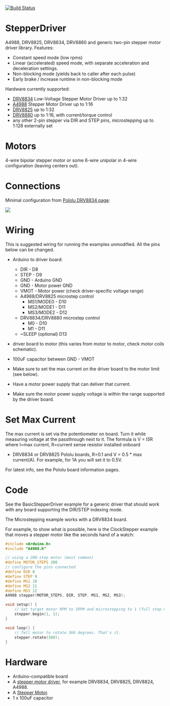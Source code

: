 [![Build Status](https://travis-ci.com/laurb9/StepperDriver.svg?branch=master)](https://travis-ci.com/laurb9/StepperDriver)

StepperDriver
=============

A4988, DRV8825, DRV8834, DRV8880 and generic two-pin stepper motor driver library.
Features:
   - Constant speed mode (low rpms)
   - Linear (accelerated) speed mode, with separate acceleration and deceleration settings.
   - Non-blocking mode (yields back to caller after each pulse)
   - Early brake / increase runtime in non-blocking mode

Hardware currently supported: 
   - <a href="https://www.pololu.com/product/2134">DRV8834</a> Low-Voltage Stepper Motor Driver
     up to 1:32
   - <a href="https://www.pololu.com/product/1182">A4988</a> Stepper Motor Driver up to 1:16
   - <a href="https://www.pololu.com/product/2131">DRV8825</a> up to 1:32
   - <a href="https://www.pololu.com/product/2971">DRV8880</a> up to 1:16, with current/torque control
   - any other 2-pin stepper via DIR and STEP pins, microstepping up to 1:128 externally set

Motors
======

4-wire bipolar stepper motor or some 6-wire unipolar in 4-wire configuration (leaving centers out).

Connections
===========

Minimal configuration from <a href="https://www.pololu.com/product/2134">Pololu DRV8834 page</a>:

<img src="https://a.pololu-files.com/picture/0J4344.600.png">

Wiring
======

This is suggested wiring for running the examples unmodified. All the pins below can be changed.

- Arduino to driver board:
    - DIR - D8
    - STEP - D9
    - GND - Arduino GND
    - GND - Motor power GND
    - VMOT - Motor power (check driver-specific voltage range)
    - A4988/DRV8825 microstep control
      - MS1/MODE0 - D10
      - MS2/MODE1 - D11
      - MS3/MODE2 - D12
    - DRV8834/DRV8880 microstep control
      - M0 - D10
      - M1 - D11
    - ~SLEEP (optional) D13

- driver board to motor (this varies from motor to motor, check motor coils schematic).
- 100uF capacitor between GND - VMOT 
- Make sure to set the max current on the driver board to the motor limit (see below).
- Have a motor power supply that can deliver that current.
- Make sure the motor power supply voltage is within the range supported by the driver board.

Set Max Current
===============

The max current is set via the potentiometer on board.
Turn it while measuring voltage at the passthrough next to it.
The formula is V = I*5*R where I=max current, R=current sense resistor installed onboard

- DRV8834 or DRV8825 Pololu boards, R=0.1 and V = 0.5 * max current(A). 
  For example, for 1A you will set it to 0.5V.

For latest info, see the Pololu board information pages.

Code
====

See the BasicStepperDriver example for a generic driver that should work with any board
supporting the DIR/STEP indexing mode.

The Microstepping example works with a DRV8834 board.

For example, to show what is possible, here is the ClockStepper example that moves a 
stepper motor like the seconds hand of a watch:

```C++
#include <Arduino.h>
#include "A4988.h"

// using a 200-step motor (most common)
#define MOTOR_STEPS 200
// configure the pins connected
#define DIR 8
#define STEP 9
#define MS1 10
#define MS2 11
#define MS3 12
A4988 stepper(MOTOR_STEPS, DIR, STEP, MS1, MS2, MS3);

void setup() {
    // Set target motor RPM to 1RPM and microstepping to 1 (full step mode)
    stepper.begin(1, 1);
}

void loop() {
    // Tell motor to rotate 360 degrees. That's it.
    stepper.rotate(360);
}
```

Hardware
========
- Arduino-compatible board
- A <a href="https://www.pololu.com/category/120/stepper-motor-drivers">stepper motor driver</a>, for example DRV8834, DRV8825, DRV8824, A4988.
- A <a href="http://www.circuitspecialists.com/stepper-motor">Stepper Motor</a>.
- 1 x 100uF capacitor
